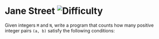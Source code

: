 # Jane Street ![Difficulty](https://img.shields.io/badge/-EASY-green)
	
Given integers `M` and `N`, write a program that counts how many positive integer pairs `(a, b)` satisfy the following conditions:
	




	
